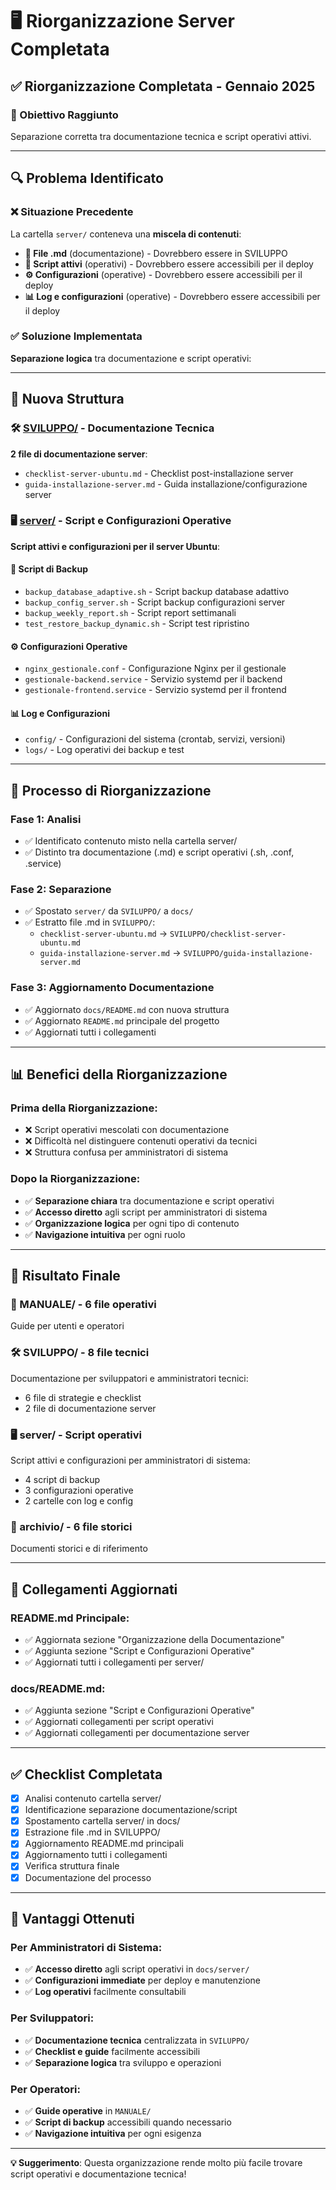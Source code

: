 # 🖥️ Riorganizzazione Server Completata

## ✅ Riorganizzazione Completata - Gennaio 2025

### 🎯 Obiettivo Raggiunto
Separazione corretta tra documentazione tecnica e script operativi attivi.

---

## 🔍 Problema Identificato

### ❌ Situazione Precedente
La cartella `server/` conteneva una **miscela di contenuti**:
- **📝 File .md** (documentazione) - Dovrebbero essere in SVILUPPO
- **🔧 Script attivi** (operativi) - Dovrebbero essere accessibili per il deploy
- **⚙️ Configurazioni** (operative) - Dovrebbero essere accessibili per il deploy
- **📊 Log e configurazioni** (operative) - Dovrebbero essere accessibili per il deploy

### ✅ Soluzione Implementata
**Separazione logica** tra documentazione e script operativi:

---

## 📁 Nuova Struttura

### 🛠️ [SVILUPPO/](SVILUPPO/) - Documentazione Tecnica
**2 file di documentazione server**:
- `checklist-server-ubuntu.md` - Checklist post-installazione server
- `guida-installazione-server.md` - Guida installazione/configurazione server

### 🖥️ [server/](server/) - Script e Configurazioni Operative
**Script attivi e configurazioni per il server Ubuntu**:

#### 🔧 Script di Backup
- `backup_database_adaptive.sh` - Script backup database adattivo
- `backup_config_server.sh` - Script backup configurazioni server
- `backup_weekly_report.sh` - Script report settimanali
- `test_restore_backup_dynamic.sh` - Script test ripristino

#### ⚙️ Configurazioni Operative
- `nginx_gestionale.conf` - Configurazione Nginx per il gestionale
- `gestionale-backend.service` - Servizio systemd per il backend
- `gestionale-frontend.service` - Servizio systemd per il frontend

#### 📊 Log e Configurazioni
- `config/` - Configurazioni del sistema (crontab, servizi, versioni)
- `logs/` - Log operativi dei backup e test

---

## 🔄 Processo di Riorganizzazione

### Fase 1: Analisi
- ✅ Identificato contenuto misto nella cartella server/
- ✅ Distinto tra documentazione (.md) e script operativi (.sh, .conf, .service)

### Fase 2: Separazione
- ✅ Spostato `server/` da `SVILUPPO/` a `docs/`
- ✅ Estratto file .md in `SVILUPPO/`:
  - `checklist-server-ubuntu.md` → `SVILUPPO/checklist-server-ubuntu.md`
  - `guida-installazione-server.md` → `SVILUPPO/guida-installazione-server.md`

### Fase 3: Aggiornamento Documentazione
- ✅ Aggiornato `docs/README.md` con nuova struttura
- ✅ Aggiornato `README.md` principale del progetto
- ✅ Aggiornati tutti i collegamenti

---

## 📊 Benefici della Riorganizzazione

### Prima della Riorganizzazione:
- ❌ Script operativi mescolati con documentazione
- ❌ Difficoltà nel distinguere contenuti operativi da tecnici
- ❌ Struttura confusa per amministratori di sistema

### Dopo la Riorganizzazione:
- ✅ **Separazione chiara** tra documentazione e script operativi
- ✅ **Accesso diretto** agli script per amministratori di sistema
- ✅ **Organizzazione logica** per ogni tipo di contenuto
- ✅ **Navigazione intuitiva** per ogni ruolo

---

## 🎯 Risultato Finale

### 📖 MANUALE/ - 6 file operativi
Guide per utenti e operatori

### 🛠️ SVILUPPO/ - 8 file tecnici
Documentazione per sviluppatori e amministratori tecnici:
- 6 file di strategie e checklist
- 2 file di documentazione server

### 🖥️ server/ - Script operativi
Script attivi e configurazioni per amministratori di sistema:
- 4 script di backup
- 3 configurazioni operative
- 2 cartelle con log e config

### 📁 archivio/ - 6 file storici
Documenti storici e di riferimento

---

## 🔗 Collegamenti Aggiornati

### README.md Principale:
- ✅ Aggiornata sezione "Organizzazione della Documentazione"
- ✅ Aggiunta sezione "Script e Configurazioni Operative"
- ✅ Aggiornati tutti i collegamenti per server/

### docs/README.md:
- ✅ Aggiunta sezione "Script e Configurazioni Operative"
- ✅ Aggiornati collegamenti per script operativi
- ✅ Aggiornati collegamenti per documentazione server

---

## ✅ Checklist Completata

- [x] Analisi contenuto cartella server/
- [x] Identificazione separazione documentazione/script
- [x] Spostamento cartella server/ in docs/
- [x] Estrazione file .md in SVILUPPO/
- [x] Aggiornamento README.md principali
- [x] Aggiornamento tutti i collegamenti
- [x] Verifica struttura finale
- [x] Documentazione del processo

---

## 🎯 Vantaggi Ottenuti

### Per Amministratori di Sistema:
- ✅ **Accesso diretto** agli script operativi in `docs/server/`
- ✅ **Configurazioni immediate** per deploy e manutenzione
- ✅ **Log operativi** facilmente consultabili

### Per Sviluppatori:
- ✅ **Documentazione tecnica** centralizzata in `SVILUPPO/`
- ✅ **Checklist e guide** facilmente accessibili
- ✅ **Separazione logica** tra sviluppo e operazioni

### Per Operatori:
- ✅ **Guide operative** in `MANUALE/`
- ✅ **Script di backup** accessibili quando necessario
- ✅ **Navigazione intuitiva** per ogni esigenza

---

**💡 Suggerimento**: Questa organizzazione rende molto più facile trovare script operativi e documentazione tecnica!